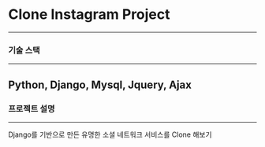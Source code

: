 
# Clone Instagram Project
----------------------
### 기술 스택
----------------------
Python, Django, Mysql, Jquery, Ajax
----------------------
### 프로젝트 설명
----------------------
Django를 기반으로 만든 유명한 소셜 네트워크 서비스를 Clone 해보기
### 
